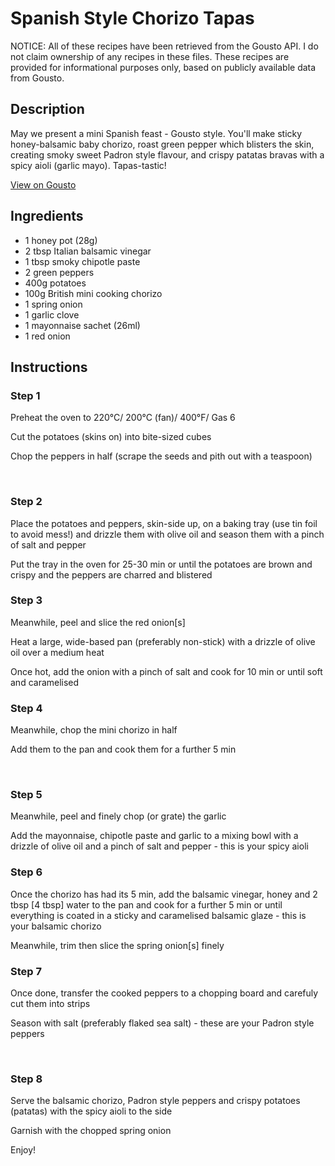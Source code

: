 # Spanish Style Chorizo Tapas

NOTICE: All of these recipes have been retrieved from the Gousto API. I do not claim ownership of any recipes in these files. These recipes are provided for informational purposes only, based on publicly available data from Gousto.

## Description

May we present a mini Spanish feast - Gousto style. You'll make sticky honey-balsamic baby chorizo, roast green pepper which blisters the skin, creating smoky sweet Padron style flavour, and crispy patatas bravas with a spicy aioli (garlic mayo). Tapas-tastic!

[View on Gousto](https://www.gousto.co.uk/recipes/cookbook/spanish-style-chorizo-tapas)

## Ingredients

- 1 honey pot (28g)
- 2 tbsp Italian balsamic vinegar
- 1 tbsp smoky chipotle paste
- 2 green peppers
- 400g potatoes
- 100g British mini cooking chorizo
- 1 spring onion
- 1 garlic clove 
- 1 mayonnaise sachet (26ml)
- 1 red onion

## Instructions


### Step 1

Preheat the oven to 220&deg;C/ 200&deg;C (fan)/ 400&deg;F/ Gas 6


Cut the potatoes (skins on)&nbsp;into bite-sized cubes


Chop the peppers in half (scrape the seeds and pith out with a teaspoon)


&nbsp;


### Step 2

Place the potatoes and peppers, skin-side up, on a baking tray (use tin foil to avoid mess!) and drizzle them with olive oil and season them with a pinch of salt and pepper


Put the tray in the oven for 25-30 min or until the potatoes are brown and crispy and the peppers are charred and blistered


### Step 3

Meanwhile, peel and slice the red onion<span class="text-danger">[s]</span>


Heat a large, wide-based pan (preferably non-stick) with a drizzle of olive oil over a medium heat


Once hot, add the onion&nbsp;with a pinch of salt and cook for 10 min or until soft and caramelised


### Step 4

Meanwhile, chop the mini&nbsp;chorizo&nbsp;in half


Add them to the pan and cook them for a further 5 min


&nbsp;


### Step 5

Meanwhile, peel and finely chop (or grate) the garlic&nbsp;


Add the mayonnaise, chipotle paste&nbsp;and&nbsp;garlic&nbsp;to a mixing bowl with a drizzle of olive oil and a pinch of salt and pepper - this is your spicy aioli


### Step 6

Once the chorizo has had its 5 min, add the balsamic vinegar, honey and 2 tbsp <span class="text-danger">[4 tbsp]</span> water to the pan and cook for a further 5 min or until everything is coated in a sticky and caramelised balsamic glaze - this is your balsamic chorizo


Meanwhile, trim then slice the spring onion<span class="text-danger">[s]</span> finely&nbsp;


### Step 7

Once done, transfer the cooked peppers to a chopping board and carefuly cut them into strips


Season with salt (preferably flaked sea salt) - these are your Padron style peppers


&nbsp;

### Step 8

Serve the balsamic&nbsp;chorizo, Padron style peppers and crispy potatoes (patatas) with the spicy aioli to the side


Garnish with the chopped spring onion


Enjoy!

